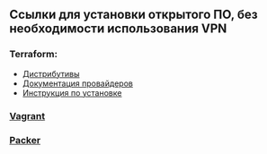 ## Ссылки для установки открытого ПО, без необходимости использования VPN

### Terraform:  

  - [Дистрибутивы](https://releases.comcloud.xyz/terraform/)   
  - [Документация провайдеров](https://registry.tfpla.net/browse/providers)   
  - [Инструкция по установке](https://cloud.yandex.ru/docs/tutorials/infrastructure-management/terraform-quickstart#install-terraform)

### [Vagrant](https://vagrant.comcloud.xyz/boxes/search)

### [Packer](https://packer.comcloud.xyz/)

  

